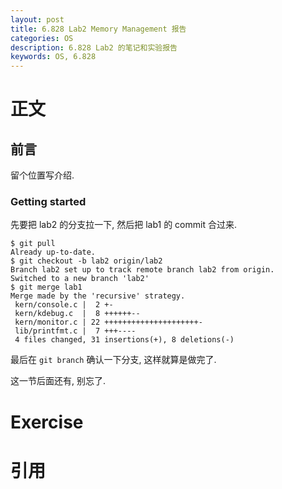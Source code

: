 ```yaml
---
layout: post
title: 6.828 Lab2 Memory Management 报告
categories: OS
description: 6.828 Lab2 的笔记和实验报告
keywords: OS, 6.828
---
```

# 正文
## 前言

留个位置写介绍.

### Getting started
先要把 lab2 的分支拉一下, 然后把 lab1 的 commit 合过来. 
```
$ git pull
Already up-to-date.
$ git checkout -b lab2 origin/lab2
Branch lab2 set up to track remote branch lab2 from origin.
Switched to a new branch 'lab2'
$ git merge lab1
Merge made by the 'recursive' strategy.
 kern/console.c |  2 +-
 kern/kdebug.c  |  8 ++++++--
 kern/monitor.c | 22 +++++++++++++++++++++-
 lib/printfmt.c |  7 +++----
 4 files changed, 31 insertions(+), 8 deletions(-)
```
最后在 `git branch` 确认一下分支, 这样就算是做完了. 

这一节后面还有, 别忘了. 



# Exercise


# 引用